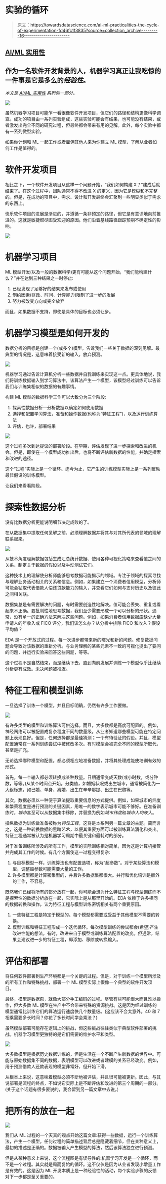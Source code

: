 # 实验的循环

> 原文：<https://towardsdatascience.com/ai-ml-practicalities-the-cycle-of-experimentation-fd46fc1f3835?source=collection_archive---------16----------------------->

## [AI/ML 实用性](https://towardsdatascience.com/tagged/ai-ml-practicalities)

## 作为一名软件开发背景的人，机器学习真正让我吃惊的一件事是它是多么的*经验性*。

*本文是* [*AI/ML 实用性*](/ai-ml-practicalities-bca0a47013c9) *系列的一部分。*

![](img/cdea36c61f494199063572c3123fdc44.png)

虽然机器学习项目可能乍一看很像软件开发项目，但它们的路径和结构更像科学调查。成功的项目由一系列实验组成，这些实验可能会有结果，也可能没有结果，或者激发出完全不同的研究过程，但最终都会带来有用的见解。此外，每个实验中都有一系列微型实验。

如果你计划和 ML 一起工作或者雇佣其他人来为你建立 ML 模型，了解从业者如何工作是值得的。

# 软件开发项目

相比之下，一个软件开发项目从这样一个问题开始，“我们如何构建 X？”建成后就结束了。在这个过程中，团队通常不得不改进 X 的定义，因为它是模糊和不完整的。但是，在成功的项目中，需求、设计和开发最终会汇聚到一些明显类似于需求的东西上。

快乐软件项目的进展是渐进的，并遵循一条非预定的路径，但它是有意识地向前推进的。这就是敏捷燃尽图受欢迎的原因。他们沿着基线路径跟踪预期不确定性的影响。

![](img/2a8c8ca67b84727a7163e2734ecac7d3.png)

# 机器学习项目

ML 模型开发(以及一般的数据科学)更有可能从这个问题开始，“我们能构建什么？”并在达到三种结果之一时停止:

1.  已经发现了足够好的结果来发布或使用
2.  制约因素(财政、时间、计算能力)限制了进一步的发展
3.  努力被改变方向或完全放弃

而且，如果数据不支持，即使是具体的目标也必须让步。

# 机器学习模型是如何开发的

数据分析的目标是创建一个(或多个)模型，告诉我们一些关于数据的深刻见解。最典型的情况是，这意味着接受新的输入，放弃预测。

![](img/40f7ea451284b73ecc6366de6d951f82.png)

机器学习通过告诉计算机分析一些数据并自我训练来实现这一点。更具体地说，我们将训练数据输入到学习算法中，该算法产生一个模型，该模型经过训练可以告诉我们与训练集相似的数据的有趣事情。

构建 ML 模型的数据科学工作可以大致分为三个阶段:

1.  探索性数据分析—分析数据以确定如何使用数据
2.  选择和配置学习算法，准备和操作数据(也称为“特征工程”)，以及运行训练算法
3.  评估，也许，部署结果

![](img/f2e886c5f9aceeec4ee62df6cdb26d3c.png)

这个过程多次到达提议的部署阶段。在早期，评估发现了进一步探索和改进的机会。但是，即使在一个模型成功推出后，也将不断评估新数据的性能，并确定探索和改进的途径。

这个“过程”实际上是一个循环。迄今为止，它产生的训练模型实际上是一系列反映最佳假设的训练模型。

让我们来看看阶段。

# 探索性数据分析

没有比数据分析更能说明细节决定成败的了。

在从数据集中提取任何见解之前，必须理解数据并将其与对其所代表的领域的理解联系起来。

![](img/22795be79162d9557d88c0326fd37f3f.png)

从技术角度理解数据包括生成汇总统计数据、使用各种可视化策略来查看值之间的关系、制定关于数据的假设以及手动测试它们。

这种技术上的理解使分析师能够思考数据可能揭示的领域。专注于领域的探索寻找与理解业务活动相关的关系和信息。例如，如果建立一个消费者信用模型，分析师可能会钻取代表借款人偿还贷款能力的输入，并查看它们如何与支付历史以及彼此之间相关联。

数据集总是有需要解决的问题，有时需要创造性地解决。值可能会丢失、重复或看起来不正确。要批判性地思考数据，我们至少需要形成一个可以分析的形状。通常，没有单一的正确方法来解决这些问题。例如，如果消费者信用数据库缺少大量申请人的年收入或 FICO 评分，我们该怎么办？从分析中排除 FICO 和收入？假设平均值？

EDA 是一个开放式的过程。每一次进步都带来新的曙光和新的问题。修复数据问题会导致对该数据的重新分析。与业务理解的某些元素不一致的可视化提出了要问的问题，并运行实验来回答这些问题，等等。

这个过程不是自然结束，而是继续下去，直到向前发展并训练一个模型似乎比继续分析更有成效。未决问题被推迟。

# 特征工程和模型训练

一旦选择了训练一个模型，并且目标明确，仍然有许多工作要做。

![](img/e4c16c635de2b793d19152ce27ba15ce.png)

有许多类型的模型和训练算法可供选择。而且，大多数都是高度可配置的。例如，神经网络可以被配置成复杂程度不同的数量级。从业者知道哪些模型可能在特定问题上表现良好。但是，任何选择都是最佳猜测；一个有待验证的假设。并且，模型配置通常在一系列训练尝试中被修改多次。有时模型会被完全不同的模型所取代，甚至是扩充。

无论选择哪种模型和配置，都必须相应地准备数据，并将其处理成能使培训有效的形式。

首先，每一个输入都必须转换成某种数量。日期通常变成天数(或小时数，或分钟数，等等。)从某个时间点开始。分类值，如婚姻状况或出生城市，通常被简化为一大组标志，如已婚、单身、离婚、出生在辛辛那提、出生在巴黎等。

其次，数据必须以一种便于算法提取重要信息的方式提供。例如，如果城市的纬度和繁荣程度是进行预测的关键因素，用唯一的数字表示城市可能不够好。在准备训练时，*城市*甚至可以从数据集中移除，并替换为例如*城市纬度*和*城市人均收入*。

操纵数据为训练做准备被称为*特性工程*，这将是本系列另一篇文章的主题。简而言之，这是一种转换数据的黑暗艺术，以便其重要方面可以被训练算法消化和突出。特征工程通常被认为是机器学习周期中最关键和最耗时的部分。

对于准备训练所涉及的所有工作，模型的实际训练相对简单，因为这是计算机接管并完成其工作的时候。有几个方面使这一过程变得复杂:

1.  与目标模型一样，训练算法也有配置选项，称为“超参数”。对于某些算法和模型，调整超参数可能需要大量的工作。
2.  许多模型都是计算密集型的，并且许多数据集都很大。并行和优化培训是额外的工作，不容易。

既然我们已经将所有的部分放在一起，你可能会想为什么特征工程与模型训练而不是探索性的数据分析放在一起，它实际上是从那里开始的。EDA 依赖于许多相同的数据转换和操作。认为特征工程与模型训练密切相关有两个重要原因。

1.  一些特征工程是特定于模型的。每个模型都需要或受益于其他模型不需要的转换。
2.  模型训练和特征工程形成一个迭代循环。每次模型训练的尝试都会(希望)产生改进性能的想法。有时，改进来自于模型或训练算法配置的改变。但通常，结果会建议进一步的特征工程，即添加、移除或转换输入。

# 评估和部署

将任何软件部署到生产环境都是一个关键的过程。但是，对于训练一个模型所涉及的所有工作和特殊挑战，部署一个 ML 模型实际上很像一个典型的软件开发项目。

最终，模型是数据泵，就像大部分手工编码的过程。尽管有些可能很大而且难以操作，但大多数 ML 模型在生产中不会带来特殊的资源挑战。这是因为经过训练的模型通常比训练它们的算法运行速度快几个数量级。(这应该不会太意外。40 和 7 相乘需要多长时间？你花了多长时间学会乘法？)

虽然模型部署可能存在逻辑上的挑战，但这些挑战往往类似于典型软件部署的挑战。机器学习模型更独特的是它们需要的维护水平和类型。

![](img/ea0c22cea73d8847a94558fa66c8ad94.png)

大多数模型是根据历史数据训练的，但是生活在一个不断产生新数据的世界中。可能与原始数据集不同的数据，表明模型可以改进或者建模的关系已经改变。例如，用于预测借款人还款表现的模型非常好，但开始下滑。

从根本上来说，这意味着模型必须不断地被评估，并且很可能被更新。因此，与其说部署是流程的终点，不如说它实际上是不断评估和改进的第三个周期的一部分。(关于这个话题有很多要说的，我会留到另一篇文章中去说。)

# 把所有的放在一起

![](img/095988abbb0218dc6fa8f6fa331c9700.png)

我们从 ML 过程的一个天真的观点开始这篇文章:获得一些数据，运行一个训练算法，产生一个模型。任何过程的简单描述背后总是隐藏着细节，但在某种意义上，最初的描述是正确的。数据被输入产生模型的算法，然后该算法独立进行预测。

但是从某种意义上来说，这个流程图是有误导性的:机器学习开发是一个循环，而不是一个过程。其实就是周而复始的循环。这不仅仅是因为从业者发现小增量工作是有效的。这是因为 ML 开发本质上是一种经验性的活动，每个实验步骤的反馈对下一步都是至关重要的。